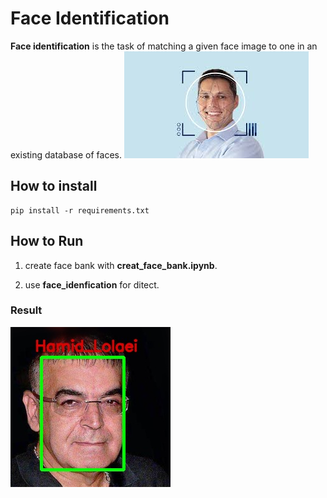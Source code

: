 # Face Identification
**Face identification** is the task of matching a given face image to one in an existing database of faces.
![picture](download.jpg)
## How to install

```
pip install -r requirements.txt
```
## How to Run
1. create face bank with **creat_face_bank.ipynb**.

2. use **face_idenfication** for ditect.
### Result
![result](output/output.jpg)


